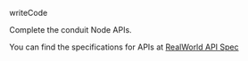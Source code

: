 writeCode

Complete the conduit Node  APIs.

You can find the specifications for APIs at [RealWorld API Spec](https://github.com/gothinkster/realworld/tree/master/api)

